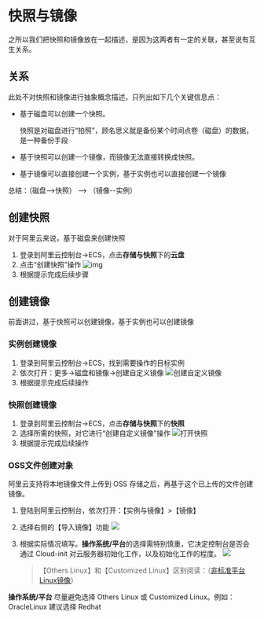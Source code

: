 # 快照与镜像

之所以我们把快照和镜像放在一起描述，是因为这两者有一定的关联，甚至说有互生关系。

## 关系

此处不对快照和镜像进行抽象概念描述，只列出如下几个关键信息点：

* 基于磁盘可以创建一个快照。

  快照是对磁盘进行“拍照”，顾名思义就是备份某个时间点卷（磁盘）的数据，是一种备份手段

* 基于快照可以创建一个镜像，而镜像无法直接转换成快照。

* 基于镜像可以直接创建一个实例，基于实例也可以直接创建一个镜像

总结：（磁盘-->快照） --> （镜像--实例）

## 创建快照

对于阿里云来说，基于磁盘来创建快照

1. 登录到阿里云控制台->ECS，点击**存储与快照**下的**云盘**
2. 点击“创建快照”操作
   ![img](https://libs.websoft9.com/Websoft9/DocsPicture/zh/aliyun/aliyun-disktosnapshot-websoft9.png)
3. 根据提示完成后续步骤

## 创建镜像

前面讲过，基于快照可以创建镜像，基于实例也可以创建镜像

### 实例创建镜像

1. 登录到阿里云控制台->ECS，找到需要操作的目标实例
2. 依次打开：更多->磁盘和镜像->创建自定义镜像
   ![创建自定义镜像](https://libs.websoft9.com/Websoft9/DocsPicture/zh/aliyun/aliyun-createimage-websoft9.png)
3. 根据提示完成后续操作

### 快照创建镜像

1. 登录到阿里云控制台->ECS，点击**存储与快照**下的**快照**
2. 选择所需的快照，对它进行“创建自定义镜像”操作
   ![打开快照](https://libs.websoft9.com/Websoft9/DocsPicture/zh/aliyun/aliyun-snapshottoimage-websoft9.png)
3. 根据提示完成后续操作

### OSS文件创建对象

阿里云支持将本地镜像文件上传到 OSS 存储之后，再基于这个已上传的文件创建镜像。

1. 登陆到阿里云控制台，依次打开：【实例与镜像】>【镜像】

2. 选择右侧的【导入镜像】功能
   ![](https://libs.websoft9.com/Websoft9/DocsPicture/zh/aliyun/alibabacloud-importimage001-websoft9.png)

3. 根据实际情况填写。**操作系统/平台**的选择需特别慎重，它决定控制台是否会通过 Cloud-init 对云服务器初始化工作，以及初始化工作的程度。
   ![](https://libs.websoft9.com/Websoft9/DocsPicture/zh/aliyun/alibabacloud-importimage002-websoft9.png)

   > 【Others Linux】和【Customized Linux】区别阅读：（[非标准平台Linux镜像](https://help.aliyun.com/document_detail/48226.html)）

**操作系统/平台** 尽量避免选择 Others Linux 或 Customized Linux。例如： OracleLinux 建议选择 Redhat 